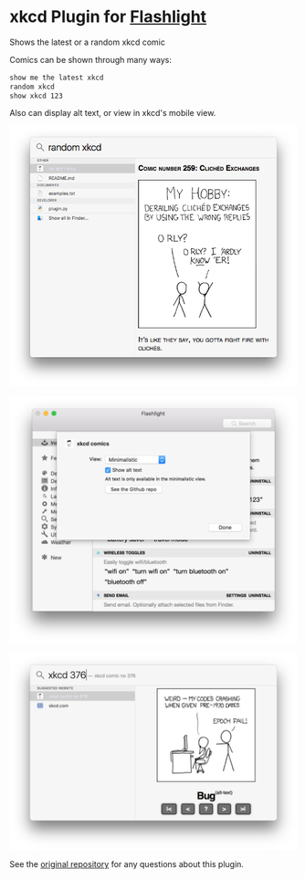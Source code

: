 # xkcd Plugin for [Flashlight](http://flashlight.nateparrott.com/)
Shows the latest or a random xkcd comic

Comics can be shown through many ways:

    show me the latest xkcd
    random xkcd
    show xkcd 123

Also can display alt text, or view in xkcd's mobile view.

![ScreenShot](https://raw.githubusercontent.com/avncharlie/flashlight-xkcd/master/Screenshot.png)

![ScreenShot](https://github.com/avncharlie/flashlight-xkcd/raw/master/Settings%20screenshot.png)

![ScreenShot](https://github.com/avncharlie/flashlight-xkcd/raw/master/Mobile%20view%20screenshot.png)

See the [original repository](https://github.com/avncharlie/flashlight-xkcd)
for any questions about this plugin.
